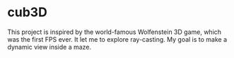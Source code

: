 # cub3D
This project is inspired by the world-famous Wolfenstein 3D game, which was the first FPS ever. It let me to explore ray-casting. My goal is to make a dynamic view inside a maze.
